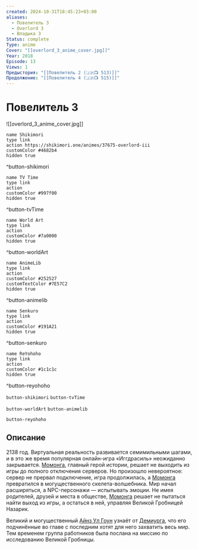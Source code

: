 ```yaml
---
created: 2024-10-31T18:45:23+03:00
aliases:
  - Повелитель 3
  - Overlord 3
  - Владыка 3
Status: complete
Type: anime
Cover: "[[overlord_3_anime_cover.jpg]]"
Year: 2018
Episode: 13
Views: 1
Предыстория: "[[Повелитель 2 (🇯🇵📺 513)]]"
Продолжение: "[[Повелитель 4 (🇯🇵📺 515)]]"
---
```


# Повелитель 3

![[overlord_3_anime_cover.jpg]]

```button
name Shikimori
type link
action https://shikimori.one/animes/37675-overlord-iii
customColor #4682b4
hidden true
```
^button-shikimori

```button
name TV Time
type link
action 
customColor #997f00
hidden true
```
^button-tvTime

```button
name World Art
type link
action 
customColor #7a0000
hidden true
```
^button-worldArt

```button
name AnimeLib
type link
action 
customColor #252527
customTextColor #7E57C2
hidden true
```
^button-animelib

```button
name Senkuro
type link
action 
customColor #191A21
hidden true
```
^button-senkuro

```button
name ReYohoho
type link
action 
customColor #1c1c1c
hidden true
```
^button-reyohoho



`button-shikimori` `button-tvTime`

`button-worldArt` `button-animelib`

`button-reyohoho`

## Описание

2138 год. Виртуальная реальность развивается семимильными шагами, и в это же время популярная онлайн-игра «Иггдрасиль» неожиданно закрывается. [Момонга](https://shikimori.one/characters/116281-momonga), главный герой истории, решает не выходить из игры до полного отключения серверов. Но произошло невероятное: сервер не прервал подключение, игра продолжилась, а [Момонга](https://shikimori.one/characters/116281-momonga) превратился в могущественного скелета-волшебника. Мир начал расширяться, а NPC-персонажи — испытывать эмоции. Не имея родителей, друзей и места в обществе, [Момонга](https://shikimori.one/characters/116281-momonga) решает не пытаться найти выход из игры, а остаться в ней, управляя Великой Гробницей Назарик.

Великий и могущественный [Айнз Ул Гоун](https://shikimori.one/characters/116281-momonga) узнаёт от [Демиурга](https://shikimori.one/characters/116323-demiurge), что его подчинённые во главе с последним хотят для него захватить весь мир. Тем временем группа работников была послана на миссию по исследованию Великой Гробницы.
